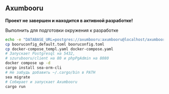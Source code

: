 ## Axumbooru
**Проект не завершен и находится в активной разработке!**

Выполнить для подготовки окружения к разработке
```bash
echo -e "DATABASE_URL=postgres://axumbooru:axumbooru@localhost/axumbooru\nRUST_LOG=debug" > .env
cp booruconfig_default.toml booruconfig.toml
cp docker-compose_templ.yaml docker-compose.yaml
# Запускает Postgresql на 5432,
# szurubooru/client на 80 и phpPgAdmin на 8080
docker compose up -d
cargo install sea-orm-cli
# Не забудь добавить ~/.cargo/bin в PATH
sea migrate
# Собирает и запускает Axumbooru
cargo run
```

